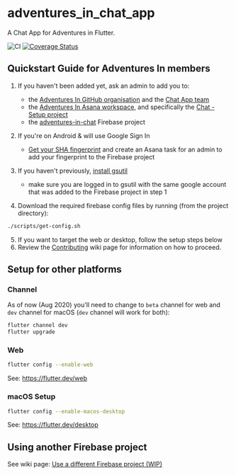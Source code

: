 # adventures_in_chat_app

A Chat App for Adventures in Flutter.

![CI](https://github.com/adventuresin/chat_app/workflows/Mobile%20Apps/badge.svg)
[![Coverage Status](https://coveralls.io/repos/github/Adventures-In/chat_app/badge.svg)](https://coveralls.io/github/Adventures-In/chat_app)

## Quickstart Guide for Adventures In members 

1. If you haven't been added yet, ask an admin to add you to: 
   - the [Adventures In GitHub organisation](https://github.com/Adventures-In) and the [Chat App team](https://github.com/orgs/Adventures-In/teams/chat-app) 
   - the [Adventures In Asana workspace](https://app.asana.com/0/home/1186146549087468), and specifically the [Chat - Setup project](https://app.asana.com/0/1190914295930489/list) 
   - the [adventures-in-chat](https://console.firebase.google.com/u/0/project/adventures-in-chat/overview) Firebase project 
2. If you're on Android & will use Google Sign In
   - [Get your SHA fingerprint](https://developers.google.com/android/guides/client-auth) and create an Asana task for an admin to add your fingerprint to the Firebase project
   
3. If you haven't previously, [install gsutil](https://cloud.google.com/storage/docs/gsutil_install) 
   - make sure you are logged in to gsutil with the same google account that was added to the Firebase project in step 1 
4. Download the required firebase config files by running (from the project directory):
```sh
./scripts/get-config.sh
```
5. If you want to target the web or desktop, follow the setup steps below 
6. Review the [Contributing](https://github.com/Adventures-In/chat_app/wiki/Contributing) wiki page for information on how to proceed.

## Setup for other platforms 

### Channel 

As of now (Aug 2020) you'll need to change to `beta` channel for web and `dev` channel for macOS (`dev` channel will work for both): 
```sh
flutter channel dev
flutter upgrade
```

### Web   

```sh
flutter config --enable-web
```

See: https://flutter.dev/web

### macOS Setup 

```sh
flutter config --enable-macos-desktop
```

See: https://flutter.dev/desktop

## Using another Firebase project 

See wiki page: [Use a different Firebase project (WIP)](https://github.com/Adventures-In/chat_app/wiki/Use-a-different-Firebase-project-(WIP))

